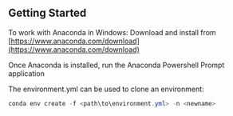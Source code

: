 ## Getting Started

To work with Anaconda in Windows:
Download and install from [https://www.anaconda.com/download](https://www.anaconda.com/download)

Once Anaconda is installed, run the Anaconda Powershell Prompt application

The environment.yml can be used to clone an environment:

```powershell
conda env create -f <path\to\environment.yml> -n <newname>
```
